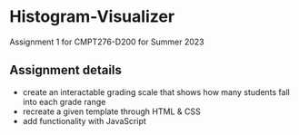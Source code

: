 # Histogram-Visualizer
Assignment 1 for CMPT276-D200 for Summer 2023

## Assignment details
- create an interactable grading scale that shows how many students fall into each grade range
- recreate a given template through HTML & CSS
- add functionality with JavaScript
